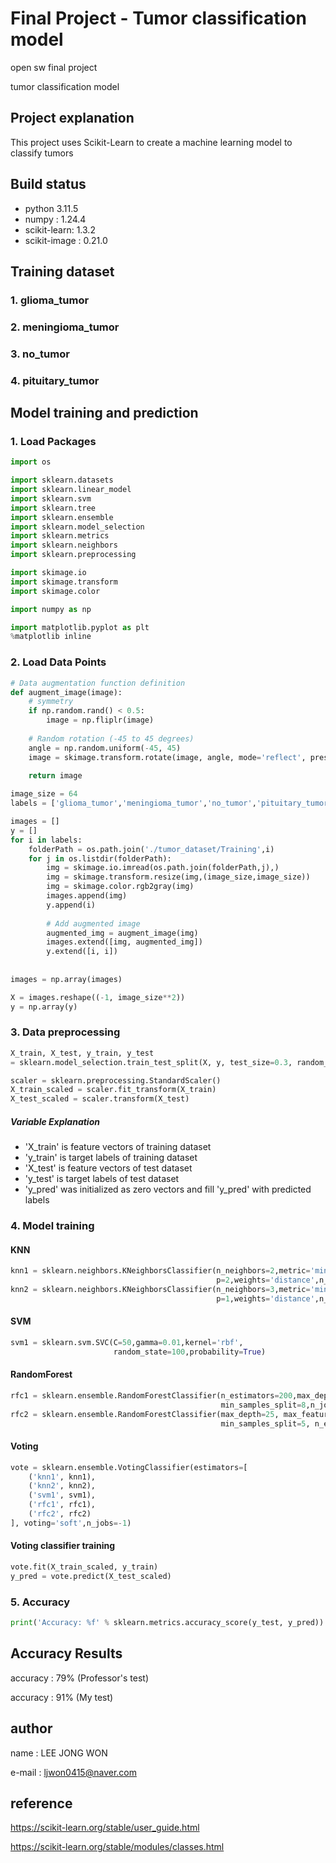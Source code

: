 # Final Project - Tumor classification model
open sw final project

tumor classification model

## Project explanation
This project uses Scikit-Learn to create a machine learning model to classify tumors

## Build status
- python 3.11.5
- numpy : 1.24.4
- scikit-learn: 1.3.2
- scikit-image : 0.21.0

## Training dataset
### 1. glioma_tumor

### 2. meningioma_tumor

### 3. no_tumor

### 4. pituitary_tumor


## Model training and prediction

### 1. Load Packages
```python
import os

import sklearn.datasets
import sklearn.linear_model
import sklearn.svm
import sklearn.tree
import sklearn.ensemble
import sklearn.model_selection
import sklearn.metrics
import sklearn.neighbors
import sklearn.preprocessing

import skimage.io
import skimage.transform
import skimage.color

import numpy as np

import matplotlib.pyplot as plt 
%matplotlib inline
```

### 2. Load Data Points
```python
# Data augmentation function definition
def augment_image(image):
    # symmetry
    if np.random.rand() < 0.5:
        image = np.fliplr(image)
    
    # Random rotation (-45 to 45 degrees)
    angle = np.random.uniform(-45, 45)
    image = skimage.transform.rotate(image, angle, mode='reflect', preserve_range=True)
    
    return image

image_size = 64
labels = ['glioma_tumor','meningioma_tumor','no_tumor','pituitary_tumor']

images = []
y = []
for i in labels:
    folderPath = os.path.join('./tumor_dataset/Training',i)
    for j in os.listdir(folderPath):
        img = skimage.io.imread(os.path.join(folderPath,j),)
        img = skimage.transform.resize(img,(image_size,image_size))
        img = skimage.color.rgb2gray(img)
        images.append(img)
        y.append(i)
        
        # Add augmented image
        augmented_img = augment_image(img)
        images.extend([img, augmented_img])
        y.extend([i, i]) 
        
        
images = np.array(images)

X = images.reshape((-1, image_size**2))
y = np.array(y)
```




### 3. Data preprocessing
```python
X_train, X_test, y_train, y_test
= sklearn.model_selection.train_test_split(X, y, test_size=0.3, random_state=0)

scaler = sklearn.preprocessing.StandardScaler()
X_train_scaled = scaler.fit_transform(X_train)
X_test_scaled = scaler.transform(X_test)
```
##### Variable Explanation
- 'X_train' is feature vectors of training dataset
- 'y_train' is target labels of training dataset
- 'X_test' is feature vectors of test dataset
- 'y_test' is target labels of test dataset
- 'y_pred' was initialized as zero vectors and fill 'y_pred' with predicted labels

### 4. Model training
#### KNN
```python
knn1 = sklearn.neighbors.KNeighborsClassifier(n_neighbors=2,metric='minkowski',
                                              p=2,weights='distance',n_jobs=-1)
knn2 = sklearn.neighbors.KNeighborsClassifier(n_neighbors=3,metric='minkowski',
                                              p=1,weights='distance',n_jobs=-1)
```

#### SVM
```python
svm1 = sklearn.svm.SVC(C=50,gamma=0.01,kernel='rbf',
                       random_state=100,probability=True)
```

#### RandomForest
```python
rfc1 = sklearn.ensemble.RandomForestClassifier(n_estimators=200,max_depth=25,
                                               min_samples_split=8,n_jobs=-1)
rfc2 = sklearn.ensemble.RandomForestClassifier(max_depth=25, max_features='sqrt', min_samples_leaf=1, 
                                               min_samples_split=5, n_estimators=200)
```

#### Voting
```python
vote = sklearn.ensemble.VotingClassifier(estimators=[
    ('knn1', knn1),
    ('knn2', knn2),
    ('svm1', svm1),
    ('rfc1', rfc1),
    ('rfc2', rfc2)
], voting='soft',n_jobs=-1)
```

#### Voting classifier training
```python
vote.fit(X_train_scaled, y_train)
y_pred = vote.predict(X_test_scaled)
```

### 5. Accuracy
```python
print('Accuracy: %f' % sklearn.metrics.accuracy_score(y_test, y_pred))
```

## Accuracy Results
accuracy : 79% (Professor's test)

accuracy : 91% (My test)

## author
name : LEE JONG WON

e-mail : ljwon0415@naver.com

## reference
https://scikit-learn.org/stable/user_guide.html

https://scikit-learn.org/stable/modules/classes.html

